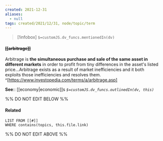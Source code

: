```yaml
---
created: 2021-12-31 
aliases:
  - null
tags: created/2021/12/31, node/topic/term
---
```

> [!infobox]
`$=customJS.dv_funcs.mentionedIn(dv)`

#### <s class="topic-title">[[arbitrage]]</s>

Arbitrage is **the simultaneous purchase and sale of the same asset in different markets** in order to profit from tiny differences in the asset's listed price...Arbitrage exists as a result of market inefficiencies and it both exploits those inefficiencies and resolves them.
^[https://www.investopedia.com/terms/a/arbitrage.asp]

**See**:: [[economy|economic]]s
*`$=customJS.dv_funcs.outlinedIn(dv, this)`*

%% DO NOT EDIT BELOW %%
#### Related 
```dataview
LIST FROM [[#]]
WHERE contains(topics, this.file.link)
```
%% DO NOT EDIT ABOVE %%
